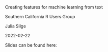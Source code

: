 Creating features for machine learning from text

Southern California R Users Group

Julia Silge

2022-02-22

Slides can be found here:
